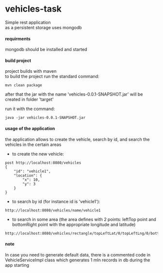 vehicles-task
==============
Simple rest application<br/>
as a persistent storage uses mongodb

#### requirments
mongodb should be installed and started 

#### build project
project builds with maven <br/>
to build the project run the standard command: 
```
mvn clean package
``` 
after that the jar with the name 'vehicles-0.0.1-SNAPSHOT.jar' will be created in folder 'target'

run it with the command: 
``` 
java -jar vehicles-0.0.1-SNAPSHOT.jar
``` 

#### usage of the application
the application allows to create the vehicle, search by id, and search the vehicles in the certain areas

- to create the new vehicle:
```
post http://localhost:8080/vehicles
{
    "id": "vehicle1",
    "location": {
        "x": 10,
        "y": 3
    }
}
```

- to search by id (for instance id is 'vehicle1'):
```
http://localhost:8080/vehicles/name/vehicle1
```

- to search in some area (the area defines with 2 points: 
leftTop point and bottomRight point with the appropriate longitude and latitude)
``` 
http://localhost:8080/vehicles/rectangle/topLeftLat/0/topLeftLng/0/bottomRightLat/3/bottomRightLng/5
```

#### note
In case you need to generate default data,
there is a commented code in VehicleServiceImpl class 
which generates 1 mln records in db during the app starting 



 


